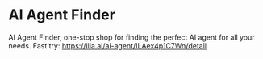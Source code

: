 # AI Agent Finder
AI Agent Finder, one-stop shop for finding the perfect AI agent for all your needs.
Fast try: https://illa.ai/ai-agent/ILAex4p1C7Wn/detail
